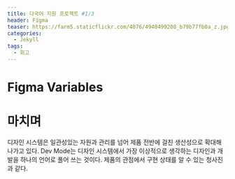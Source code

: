 ```yaml
---
title: 다국어 지원 프로젝트 #1/3
header: Figma
teaser: https://farm5.staticflickr.com/4076/4940499208_b79b77fb0a_z.jpg
categories:
  - Jekyll
tags:
  - 회고
---
```




# Figma Variables



# **마치며**
디자인 시스템은 일관성있는 자원과 관리를 넘어 제품 전반에 걸친 생산성으로 확대해 나가고 있다.
Dev Mode는 디자인 시스템에서 가장 이상적으로 생각하는 디자인과 개발을 하나의 언어로 풀어 쓰는 것이다.
제품의 관점에서 구현 상태를 알 수 있는 청사진과 같다.

<br><br><br><br>